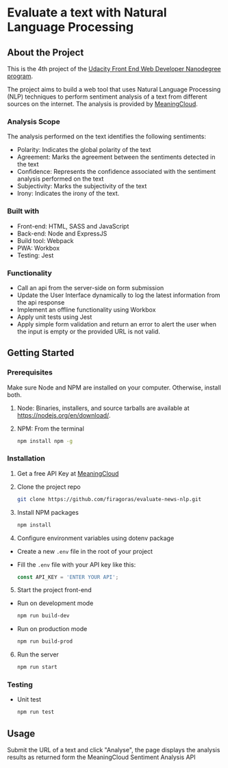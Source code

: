 # Evaluate a text with Natural Language Processing

## About the Project

This is the 4th project of the [Udacity Front End Web Developer Nanodegree program](https://www.udacity.com/course/front-end-web-developer-nanodegree--nd0011).

The project aims to build a web tool that uses Natural Language Processing (NLP) techniques to perform sentiment analysis of a text from different sources on the internet. The analysis is provided by [MeaningCloud](https://learn.meaningcloud.com/developer/sentiment-analysis/2.1/doc/what-is-sentiment-analysis).

### Analysis Scope

The analysis performed on the text identifies the following sentiments:

- Polarity: Indicates the global polarity of the text
- Agreement: Marks the agreement between the sentiments detected in the text
- Confidence: Represents the confidence associated with the sentiment analysis performed on the text
- Subjectivity: Marks the subjectivity of the text
- Irony: Indicates the irony of the text.

### Built with

- Front-end: HTML, SASS and JavaScript
- Back-end: Node and ExpressJS
- Build tool: Webpack
- PWA: Workbox
- Testing: Jest

### Functionality

- Call an api from the server-side on form submission
- Update the User Interface dynamically to log the latest information from the api response
- Implement an offline functionality using Workbox
- Apply unit tests using Jest
- Apply simple form validation and return an error to alert the user when the input is empty or the provided URL is not valid.

## Getting Started

### Prerequisites

Make sure Node and NPM are installed on your computer. Otherwise, install both.

1. Node: Binaries, installers, and source tarballs are available at <https://nodejs.org/en/download/>.

2. NPM: From the terminal
   ```sh
   npm install npm -g
   ```

### Installation

1. Get a free API Key at [MeaningCloud](https://www.meaningcloud.com/)

2. Clone the project repo

   ```sh
   git clone https://github.com/firagoras/evaluate-news-nlp.git
   ```

3. Install NPM packages

   ```sh
   npm install
   ```

4. Configure environment variables using dotenv package

- Create a new `.env` file in the root of your project

- Fill the `.env` file with your API key like this:
  ```js
  const API_KEY = 'ENTER YOUR API';
  ```

5. Start the project front-end

- Run on development mode
  ```sh
  npm run build-dev
  ```
- Run on production mode
  ```sh
  npm run build-prod
  ```

6. Run the server

   ```sh
   npm run start
   ```

### Testing

- Unit test
  ```sh
  npm run test
  ```

## Usage

Submit the URL of a text and click "Analyse", the page displays the analysis results as returned form the MeaningCloud Sentiment Analysis API
